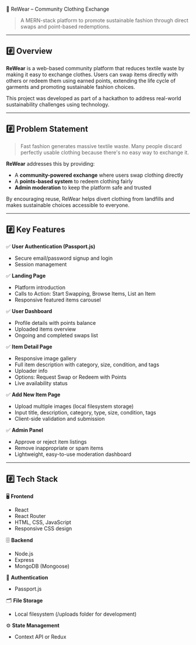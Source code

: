 🌿 ReWear – Community Clothing Exchange

> A MERN-stack platform to promote sustainable fashion through direct swaps and point-based redemptions.

---

## #️⃣ Overview

**ReWear** is a web-based community platform that reduces textile waste by making it easy to exchange clothes. Users can swap items directly with others or redeem them using earned points, extending the life cycle of garments and promoting sustainable fashion choices.  

This project was developed as part of a hackathon to address real-world sustainability challenges using technology.

---

## #️⃣ Problem Statement

> Fast fashion generates massive textile waste. Many people discard perfectly usable clothing because there's no easy way to exchange it.

**ReWear** addresses this by providing:

- A **community-powered exchange** where users swap clothing directly  
- A **points-based system** to redeem clothing fairly  
- **Admin moderation** to keep the platform safe and trusted  

By encouraging reuse, ReWear helps divert clothing from landfills and makes sustainable choices accessible to everyone.

---

## #️⃣ Key Features

✅ **User Authentication (Passport.js)**  
- Secure email/password signup and login  
- Session management  

✅ **Landing Page**  
- Platform introduction  
- Calls to Action: Start Swapping, Browse Items, List an Item  
- Responsive featured items carousel  

✅ **User Dashboard**  
- Profile details with points balance  
- Uploaded items overview  
- Ongoing and completed swaps list  

✅ **Item Detail Page**  
- Responsive image gallery  
- Full item description with category, size, condition, and tags  
- Uploader info  
- Options: Request Swap or Redeem with Points  
- Live availability status  

✅ **Add New Item Page**  
- Upload multiple images (local filesystem storage)  
- Input title, description, category, type, size, condition, tags  
- Client-side validation and submission  

✅ **Admin Panel**  
- Approve or reject item listings  
- Remove inappropriate or spam items  
- Lightweight, easy-to-use moderation dashboard  

---

## #️⃣ Tech Stack

🖥 **Frontend**  
- React  
- React Router  
- HTML, CSS, JavaScript  
- Responsive CSS design  

🗄 **Backend**  
- Node.js  
- Express  
- MongoDB (Mongoose)  

🔐 **Authentication**  
- Passport.js  

🗂 **File Storage**  
- Local filesystem (/uploads folder for development)  

⚙ **State Management**  
- Context API or Redux  

